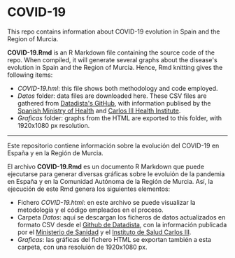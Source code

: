 # COVID-19

This repo contains information about COVID-19 evolution in Spain and the Region of Murcia.

**COVID-19.Rmd** is an R Markdown file containing the source code of the repo. When compiled, it will generate several graphs about the disease's evolution in Spain and the Region of Murcia.
Hence, Rmd knitting gives the following items:
* *COVID-19.hml*: this file shows both methodology and code employed.
* *Datos* folder: data files are downloaded here. These CSV files are gathered from [Datadista's GitHub](https://github.com/datadista/datasets/tree/master/COVID%2019), with information publised by the [Spanish Ministry of Health](https://www.mscbs.gob.es/profesionales/saludPublica/ccayes/alertasActual/nCov-China/situacionActual.htm) and [Carlos III Health Institute](https://covid19.isciii.es/).
* *Graficas* folder: graphs from the HTML are exported to this folder, with 1920x1080 px resolution.


---

Este repositorio contiene información sobre la evolución del COVID-19 en España y en la Región de Murcia.

El archivo **COVID-19.Rmd** es un documento R Markdown que puede ejecutarse para generar diversas gráficas sobre le evoluión de la pandemia en España y en la Comunidad Autónoma de la Región de Murcia.
Así, la ejecución de este Rmd genera los siguientes elementos:
* Fichero *COVID-19.html*: en este archivo se puede visualizar la metodología y el código empleados en el proceso.
* Carpeta *Datos*: aquí se descargan los ficheros de datos actualizados en formato CSV desde el [Github de Datadista](https://github.com/datadista/datasets/tree/master/COVID%2019), con la información publicada por el [Ministerio de Sanidad](https://www.mscbs.gob.es/profesionales/saludPublica/ccayes/alertasActual/nCov-China/situacionActual.htm) y el [Instituto de Salud Carlos III](https://covid19.isciii.es/).
* *Graficas*: las gráficas del fichero HTML se exportan también a esta carpeta, con una resoluión de 1920x1080 px.
